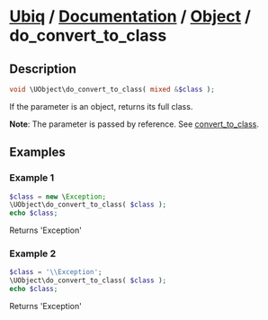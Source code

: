 [Ubiq](https://github.com/Pixel418/Ubiq#readme) / [Documentation](../index.md#readme) / [Object](../index.md#object) / do_convert_to_class
======


Description
-------- 

```php
void \UObject\do_convert_to_class( mixed &$class );
```

If the parameter is an object, returns its full class.

**Note**: The parameter is passed by reference. See [convert_to_class](./object/convert_to_class.md#readme).



Examples
--------

### Example 1

```php
$class = new \Exception;
\UObject\do_convert_to_class( $class );
echo $class;
```
Returns 'Exception'

### Example 2

```php
$class = '\\Exception';
\UObject\do_convert_to_class( $class );
echo $class;
```
Returns 'Exception'
